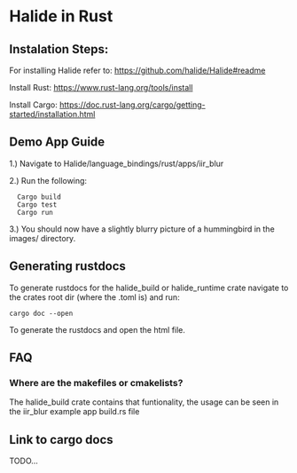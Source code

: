 # Halide in Rust

## Instalation Steps:

For installing Halide refer to: https://github.com/halide/Halide#readme

Install Rust: https://www.rust-lang.org/tools/install

Install Cargo: https://doc.rust-lang.org/cargo/getting-started/installation.html

## Demo App Guide
   
1.) Navigate to Halide/language_bindings/rust/apps/iir_blur

2.) Run the following:

```
  Cargo build
  Cargo test
  Cargo run
```

3.) You should now have a slightly blurry picture of a hummingbird in the images/ directory.

## Generating rustdocs

To generate rustdocs for the halide_build or halide_runtime crate navigate to the crates root dir (where the .toml is) and run: 

```cargo doc --open``` 

To generate the rustdocs and open the html file.



## FAQ

### Where are the makefiles or cmakelists?
The halide_build crate contains that funtionality, the usage can be seen in the iir_blur example app build.rs file



## Link to cargo docs

TODO...

